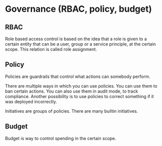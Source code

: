 # Governance (RBAC, policy, budget)

## RBAC

Role based access control is based on the idea that a role is given to a certain entity that can
be a user, group or a service principle, at the certain scope. This relation is called role assignment.

## Policy

Policies are guardrails that control what actions can somebody perform.

There are multiple ways in which you can use policies. You can use them to ban certain actions.
You can also use them in audit mode, to track compliance. Another possibility is to use policies to
correct something if it was deployed incorrectly.

Initiatives are groups of policies. There are many builtin initiatives.

## Budget

Budget is way to control spending in the certain scope.